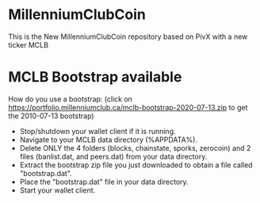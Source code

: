 # MillenniumClubCoin
This is the New MillenniumClubCoin repository based on PivX with a new ticker MCLB

# MCLB Bootstrap available

How do you use a bootstrap: (click on https://portfolio.millenniumclub.ca/mclb-bootstrap-2020-07-13.zip to get the 2010-07-13 bootstrap)

- Stop/shutdown your wallet client if it is running.
- Navigate to your MCLB data directory (%APPDATA%).
- Delete ONLY the 4 folders (blocks, chainstate, sporks, zerocoin) and 2 files (banlist.dat, and peers.dat) from your data directory.
- Extract the bootstrap zip file you just downloaded to obtain a file called "bootstrap.dat".
- Place the "bootstrap.dat" file in your data directory.
- Start your wallet client.
